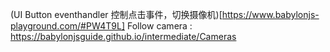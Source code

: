 (UI Button eventhandler 控制点击事件，切换摄像机)[https://www.babylonjs-playground.com/#PW4T9L]
Follow camera : https://babylonjsguide.github.io/intermediate/Cameras 
